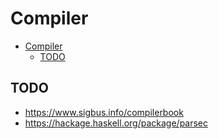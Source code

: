 # Compiler

- [Compiler](#compiler)
  - [TODO](#todo)

## TODO

- <https://www.sigbus.info/compilerbook>
- <https://hackage.haskell.org/package/parsec>
